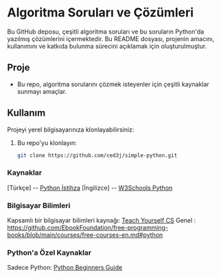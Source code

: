 # Algoritma Soruları ve Çözümleri

Bu GitHub deposu, çeşitli algoritma soruları ve bu soruların Python'da yazılmış çözümlerini içermektedir. 
Bu README dosyası, projenin amacını, kullanımını ve katkıda bulunma sürecini açıklamak için oluşturulmuştur.



## Proje

- Bu repo, algoritma sorularını çözmek isteyenler için çeşitli kaynaklar sunmayı amaçlar.



## Kullanım

Projeyi yerel bilgisayarınıza klonlayabilirsiniz:

1. Bu repo'yu klonlayın:
   ```bash
   git clone https://github.com/ced3j/simple-python.git


### Kaynaklar

[Türkçe] -- [Python İstihza](https://python-istihza.yazbel.com/index.html)
[İngilizce] -- [W3Schools Python](https://www.w3schools.com/python/)

### Bilgisayar Bilimleri

Kapsamlı bir bilgisayar bilimleri kaynağı: [Teach Yourself CS](https://teachyourselfcs.com)
Genel : https://github.com/EbookFoundation/free-programming-books/blob/main/courses/free-courses-en.md#python

### Python'a Özel Kaynaklar

Sadece Python: [Python Beginners Guide](https://wiki.python.org/moin/BeginnersGuide/Programmers)

